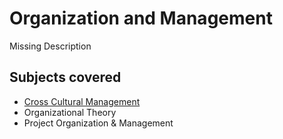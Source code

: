 # Organization and Management

Missing Description

## Subjects covered

- [Cross Cultural Management](cross-cultural-management.md)
- Organizational Theory
- Project Organization & Management
